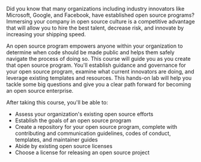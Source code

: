 Did you know that many organizations including industry innovators like Microsoft, Google, and Facebook, have established open source programs? Immersing your company in open source culture is a competitive advantage that will allow you to hire the best talent, decrease risk, and innovate by increasing your shipping speed. 

An open source program empowers anyone within your organization to determine when code should be made public and helps them safely navigate the process of doing so. This course will guide you as you create that open source program. You'll establish guidance and governance for your open source program, examine what current innovators are doing, and leverage existing templates and resources. This hands-on lab will help you tackle some big questions and give you a clear path forward for becoming an open source enterprise.

After taking this course, you'll be able to:
- Assess your organization's existing open source efforts
- Establish the goals of an open source program
- Create a repository for your open source program, complete with contributing and communication guidelines, codes of conduct, templates, and maintainer guides
- Abide by existing open source licenses
- Choose a license for releasing an open source project